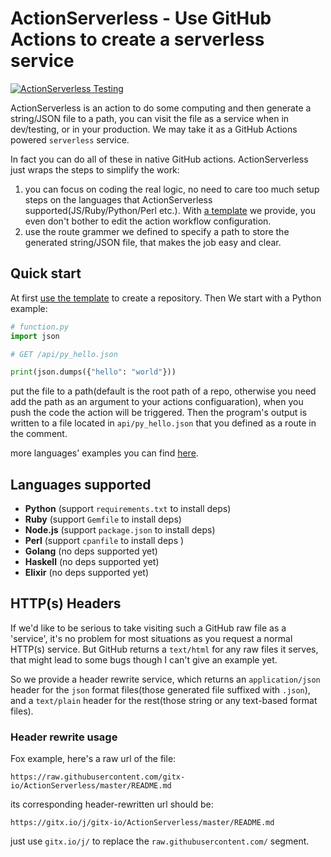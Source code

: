 # ActionServerless - Use GitHub Actions to create a serverless service

[![ActionServerless Testing](https://github.com/gitx-io/ActionServerless/workflows/Test%20run%20funcs/badge.svg)](https://github.com/gitx-io/ActionServerless/blob/master/.github/workflows/test_run_funcs.yml)

ActionServerless is an action to do some computing and then generate a string/JSON file to a path, you can visit the file as a service when in dev/testing, or in your production. We may take it as a GitHub Actions powered `serverless` service.

In fact you can do all of these in native GitHub actions. ActionServerless just wraps the steps to simplify the work:

1. you can focus on coding the real logic, no need to care too much setup steps on the languages that ActionServerless supported(JS/Ruby/Python/Perl etc.). With [a template](https://github.com/gitx-io/ActionServerless-template) we provide, you even don't bother to edit the action workflow configuration.
2. use the route grammer we defined to specify a path to store the generated string/JSON file, that makes the job easy and clear.

## Quick start

At first [use the template](https://github.com/gitx-io/ActionServerless-template/generate) to create a repository. Then We start with a Python example:

```python
# function.py
import json

# GET /api/py_hello.json

print(json.dumps({"hello": "world"}))
```

put the file to a path(default is the root path of a repo, otherwise you need add the path as an argument to your actions configuaration),  when you push the code the action will be triggered. Then the program's output is written to a file located in `api/py_hello.json` that you defined as a route in the comment.

more languages' examples you can find [here](https://github.com/gitx-io/ActionServerless/tree/master/test/func_samples).

## Languages supported

* **Python** (support `requirements.txt` to install deps)
* **Ruby** (support `Gemfile` to install deps)
* **Node.js** (support `package.json` to install deps)
* **Perl** (support `cpanfile` to install deps )
* **Golang** (no deps supported yet)
* **Haskell** (no deps supported yet)
* **Elixir** (no deps supported yet)

## HTTP(s) Headers

If we'd like to be serious to take visiting such a GitHub raw file as a 'service', it's no problem for most situations as you request a normal HTTP(s) service. But GitHub returns a `text/html` for any raw files it serves, that might lead to some bugs though I can't give an example yet.

So we provide a header rewrite service, which returns an `application/json` header for the `json` format files(those generated file suffixed with `.json`), and a `text/plain` header for the rest(those string or any text-based format files).

### Header rewrite usage

Fox example, here's a raw url of the file:

```
https://raw.githubusercontent.com/gitx-io/ActionServerless/master/README.md
```

its corresponding header-rewritten url should be:

```
https://gitx.io/j/gitx-io/ActionServerless/master/README.md
```

just use `gitx.io/j/` to replace the `raw.githubusercontent.com/` segment.

